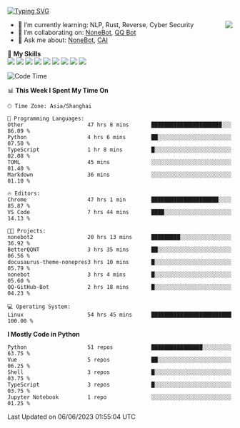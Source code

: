 [![Typing SVG](https://readme-typing-svg.herokuapp.com?size=25&duration=2500&color=8C43EA&vCenter=true&width=200&height=40&lines=Hi+there+%F0%9F%91%8B%F0%9F%8F%BB;I'm+yanyongyu)](https://git.io/typing-svg)

<a href="#">
  <img align="right" src="https://github-readme-stats.vercel.app/api?username=yanyongyu&count_private=true&show_icons=true&bg_color=15,f2f7fd,E0EAFC" />
</a>

- 🌱 I’m currently learning: NLP, Rust, Reverse, Cyber Security
- 👯 I’m collaborating on: [NoneBot](https://github.com/nonebot), [QQ Bot](https://github.com/Mrs4s/go-cqhttp)
- 💬 Ask me about: [NoneBot](https://github.com/nonebot), [CAI](https://github.com/cscs181/CAI)

🌟 **My Skills**  
![](https://img.shields.io/badge/-Python-3e74a2?style=flat-square&logo=Python&logoColor=fff)
![](https://img.shields.io/badge/-Node.js-339933?style=flat-square&logo=Node.js&logoColor=fff)
![](https://img.shields.io/badge/-Vue-4fc08d?style=flat-square&logo=Vue.js&logoColor=fff)
![](https://img.shields.io/badge/-React-2d98ce?style=flat-square&logo=React&logoColor=fff)
![](https://img.shields.io/badge/-Docker-2496ED?style=flat-square&logo=Docker&logoColor=fff)
![](https://img.shields.io/badge/-Linux-000000?style=flat-square&logo=Linux&logoColor=fff)
![](https://img.shields.io/badge/-MySQL-4479A1?style=flat-square&logo=MySQL&logoColor=fff)
![](https://img.shields.io/badge/-Redis-DC382D?style=flat-square&logo=Redis&logoColor=fff)
![](https://img.shields.io/badge/-MongoDB-47A248?style=flat-square&logo=MongoDB&logoColor=fff)

<!--START_SECTION:waka-->
![Code Time](http://img.shields.io/badge/Code%20Time-4%2C193%20hrs-blue)

📊 **This Week I Spent My Time On** 

```text
🕑︎ Time Zone: Asia/Shanghai

💬 Programming Languages: 
Other                    47 hrs 8 mins       ██████████████████████░░░   86.09 % 
Python                   4 hrs 6 mins        ██░░░░░░░░░░░░░░░░░░░░░░░   07.50 % 
TypeScript               1 hr 8 mins         █░░░░░░░░░░░░░░░░░░░░░░░░   02.08 % 
TOML                     45 mins             ░░░░░░░░░░░░░░░░░░░░░░░░░   01.40 % 
Markdown                 36 mins             ░░░░░░░░░░░░░░░░░░░░░░░░░   01.10 % 

🔥 Editors: 
Chrome                   47 hrs 1 min        █████████████████████░░░░   85.87 % 
VS Code                  7 hrs 44 mins       ████░░░░░░░░░░░░░░░░░░░░░   14.13 % 

🐱‍💻 Projects: 
nonebot2                 20 hrs 13 mins      █████████░░░░░░░░░░░░░░░░   36.92 % 
BetterQQNT               3 hrs 35 mins       ██░░░░░░░░░░░░░░░░░░░░░░░   06.56 % 
docusaurus-theme-nonepres3 hrs 10 mins       █░░░░░░░░░░░░░░░░░░░░░░░░   05.79 % 
nonebot                  3 hrs 4 mins        █░░░░░░░░░░░░░░░░░░░░░░░░   05.60 % 
QQ-GitHub-Bot            2 hrs 18 mins       █░░░░░░░░░░░░░░░░░░░░░░░░   04.23 % 

💻 Operating System: 
Linux                    54 hrs 45 mins      █████████████████████████   100.00 % 
```

**I Mostly Code in Python** 

```text
Python                   51 repos            ████████████████░░░░░░░░░   63.75 % 
Vue                      5 repos             ██░░░░░░░░░░░░░░░░░░░░░░░   06.25 % 
Shell                    3 repos             █░░░░░░░░░░░░░░░░░░░░░░░░   03.75 % 
TypeScript               3 repos             █░░░░░░░░░░░░░░░░░░░░░░░░   03.75 % 
Jupyter Notebook         1 repo              ░░░░░░░░░░░░░░░░░░░░░░░░░   01.25 % 
```




 Last Updated on 06/06/2023 01:55:04 UTC
<!--END_SECTION:waka-->
